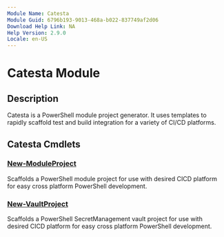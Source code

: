 ```yaml
---
Module Name: Catesta
Module Guid: 6796b193-9013-468a-b022-837749af2d06
Download Help Link: NA
Help Version: 2.9.0
Locale: en-US
---
```


# Catesta Module
## Description
Catesta is a PowerShell module project generator. It uses templates to rapidly scaffold test and build integration for a variety of CI/CD platforms.

## Catesta Cmdlets
### [New-ModuleProject](New-ModuleProject.md)
Scaffolds a PowerShell module project for use with desired CICD platform for easy cross platform PowerShell development.

### [New-VaultProject](New-VaultProject.md)
Scaffolds a PowerShell SecretManagement vault project for use with desired CICD platform for easy cross platform PowerShell development.


